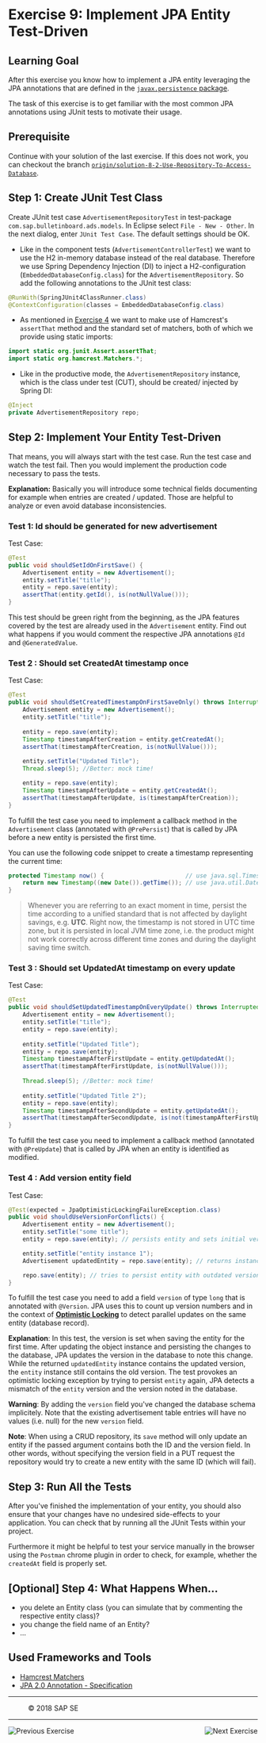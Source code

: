 Exercise 9: Implement JPA Entity Test-Driven
=============================================

## Learning Goal
After this exercise you know how to implement a JPA entity leveraging the JPA annotations that are defined in the [`javax.persistence` package](https://docs.oracle.com/javaee/7/api/javax/persistence/package-summary.html). 

The task of this exercise is to get familiar with the most common JPA annotations using JUnit tests to motivate their usage.

## Prerequisite
Continue with your solution of the last exercise. If this does not work, you can checkout the branch [`origin/solution-8-2-Use-Repository-To-Access-Database`](https://github.com/SAP/cloud-bulletinboard-ads/tree/solution-8-2-Use-Repository-To-Access-Database).

## Step 1: Create JUnit Test Class 
Create JUnit test case `AdvertisementRepositoryTest` in test-package `com.sap.bulletinboard.ads.models`. In Eclipse select `File - New - Other`. In the next dialog, enter `JUnit Test Case`. The default settings should be OK.

- Like in the component tests (`AdvertisementControllerTest`) we want to use the H2 in-memory database instead of the real database. Therefore we use Spring Dependency Injection (DI) to inject a H2-configuration (`EmbeddedDatabaseConfig.class`) for the `AdvertisementRepository`. So add the following annotations to the JUnit test class:
```java
@RunWith(SpringJUnit4ClassRunner.class)
@ContextConfiguration(classes = EmbeddedDatabaseConfig.class)
```

- As mentioned in [Exercise 4](../CreateMicroservice/Exercise_4_CreateServiceTests.md) we want to make use of Hamcrest's `assertThat` method and the standard set of matchers, both of which we provide using static imports:

```java
import static org.junit.Assert.assertThat;
import static org.hamcrest.Matchers.*;
```

- Like in the productive mode, the `AdvertisementRepository` instance, which is the class under test (CUT), should be created/ injected by Spring DI:
```java
@Inject
private AdvertisementRepository repo;
```

## Step 2: Implement Your Entity Test-Driven
That means, you will always start with the test case. Run the test case and watch the test fail. Then you would implement the production code necessary to pass the tests.

**Explanation:** Basically you will introduce some technical fields documenting for example when entries are created / updated. Those are helpful to analyze or even avoid database inconsistencies.

### Test 1: Id should be generated for new advertisement
Test Case:
```java
@Test
public void shouldSetIdOnFirstSave() {
    Advertisement entity = new Advertisement();
    entity.setTitle("title");
    entity = repo.save(entity);
    assertThat(entity.getId(), is(notNullValue()));
}
```
This test should be green right from the beginning, as the JPA features covered by the test are already used in the `Advertisement` entity. Find out what happens if you would comment the respective JPA annotations `@Id` and `@GeneratedValue`.


### Test 2 : Should set CreatedAt timestamp once
Test Case:

```java
@Test
public void shouldSetCreatedTimestampOnFirstSaveOnly() throws InterruptedException{
    Advertisement entity = new Advertisement();
    entity.setTitle("title");
    
    entity = repo.save(entity);
    Timestamp timestampAfterCreation = entity.getCreatedAt();
    assertThat(timestampAfterCreation, is(notNullValue()));
    
    entity.setTitle("Updated Title");
    Thread.sleep(5); //Better: mock time!

    entity = repo.save(entity);
    Timestamp timestampAfterUpdate = entity.getCreatedAt();
    assertThat(timestampAfterUpdate, is(timestampAfterCreation));
}
```
To fulfill the test case you need to implement a callback method in the `Advertisement` class (annotated with `@PrePersist`) that is called by JPA before a new entity is persisted the first time.

You can use the following code snippet to create a timestamp representing the current time:
```java
protected Timestamp now() {                       // use java.sql.Timestamp
    return new Timestamp((new Date()).getTime()); // use java.util.Date
} 
```

> Whenever you are referring to an exact moment in time, persist the time according to a unified standard that is not affected by daylight savings, e.g. **UTC**. Right now, the timestamp is not stored in UTC time zone, but it is persisted in local JVM time zone, i.e. the product might not work correctly across different time zones and during the daylight saving time switch.

### Test 3 : Should set UpdatedAt timestamp on every update
Test Case:

```java
@Test
public void shouldSetUpdatedTimestampOnEveryUpdate() throws InterruptedException{
    Advertisement entity = new Advertisement();
    entity.setTitle("title");
    entity = repo.save(entity);
    
    entity.setTitle("Updated Title");
    entity = repo.save(entity);
    Timestamp timestampAfterFirstUpdate = entity.getUpdatedAt();
    assertThat(timestampAfterFirstUpdate, is(notNullValue()));
    
    Thread.sleep(5); //Better: mock time!
    
    entity.setTitle("Updated Title 2");
    entity = repo.save(entity);
    Timestamp timestampAfterSecondUpdate = entity.getUpdatedAt();
    assertThat(timestampAfterSecondUpdate, is(not(timestampAfterFirstUpdate)));
}
```
To fulfill the test case you need to implement a callback method (annotated with `@PreUpdate`) that is called by JPA when an entity is identified as modified.

### Test 4 : Add version entity field  
Test Case:
```java
@Test(expected = JpaOptimisticLockingFailureException.class)
public void shouldUseVersionForConflicts() {
    Advertisement entity = new Advertisement();
    entity.setTitle("some title");
    entity = repo.save(entity); // persists entity and sets initial version

    entity.setTitle("entity instance 1");
    Advertisement updatedEntity = repo.save(entity); // returns instance with updated version

    repo.save(entity); // tries to persist entity with outdated version
}
```

To fulfill the test case you need to add a field `version` of type `long` that is annotated with `@Version`. JPA uses this to count up version numbers and in the context of [**Optimistic Locking**](https://en.wikipedia.org/wiki/Optimistic_concurrency_control) to detect parallel updates on the same entity (database record).

**Explanation**: In this test, the version is set when saving the entity for the first time. After updating the object instance and persisting the changes to the database, JPA updates the version in the database to note this change. While the returned `updatedEntity` instance contains the updated version, the `entity` instance still contains the old version. The test provokes an optimistic locking exception by trying to persist `entity` again, JPA detects a mismatch of the `entity` version and the version noted in the database.

**Warning**: By adding the `version` field you've changed the database schema implicitely. Note that the existing advertisement table entries will have no values (i.e. null) for the new `version` field. 

**Note**: When using a CRUD repository, its `save` method will only update an entity if the passed argument contains both the ID and the version field. In other words, without specifying the version field in a PUT request the repository would try to create a new entity with the same ID (which will fail).

## Step 3: Run All the Tests
After you've finished the implementation of your entity, you should also ensure that your changes have no undesired side-effects to your application. You can check that by running all the JUnit Tests within your project. 

Furthermore it might be helpful to test your service manually in the browser using the `Postman` chrome plugin in order to check, for example, whether the `createdAt` field is properly set.


## [Optional] Step 4: What Happens When...
- you delete an Entity class (you can simulate that by commenting the respective entity class)?
- you change the field name of an Entity?
- ...


## Used Frameworks and Tools
- [Hamcrest Matchers](http://hamcrest.org/JavaHamcrest/)
- [JPA 2.0 Annotation - Specification](http://download.oracle.com/otndocs/jcp/persistence-2.0-fr-eval-oth-JSpec/)

***
<dl>
  <dd>
  <div class="footer">&copy; 2018 SAP SE</div>
  </dd>
</dl>
<hr>
<a href="/ConnectDatabase/Exercise_8_Part2_UseRepositoryToAccessDatabase.md">
  <img align="left" alt="Previous Exercise">
</a>
<a href="/ConnectDatabase/Exercise_10_DeployAdsWithDBServiceOnCF.md">
  <img align="right" alt="Next Exercise">
</a>

